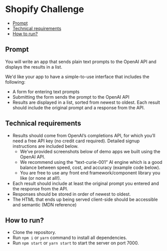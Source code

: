 # Shopify Challenge

<!-- TOC depthFrom:1 depthTo:6 withLinks:1 updateOnSave:1 orderedList:0 -->
- [Prompt](#prompt)
- [Technical requirements](#technical-requirements)
- [How to run?](#how-to-run)
<!-- /TOC -->

## Prompt
You will write an app that sends plain text prompts to the OpenAI API and displays the results in a list.

We'd like your app to have a simple-to-use interface that includes the following:
- A form for entering text prompts
- Submitting the form sends the prompt to the OpenAI API
- Results are displayed in a list, sorted from newest to oldest. Each result should include the original prompt and a response from the API.

## Technical requirements
- Results should come from OpenAI’s completions API, for which you’ll need a free API key (no credit card required). Detailed signup instructions are included below.
 	- We’ve provided screenshots below of demo apps we built using the OpenAI API.
	- We recommend using the “text-curie-001” AI engine which is a good balance between speed, cost, and accuracy (example code below).
	- You are free to use any front end framework/component library you like (or none at all!).
- Each result should include at least the original prompt you entered and the response from the API.
- Responses should be stored in order of newest to oldest.
- The HTML that ends up being served client-side should be accessible and semantic (MDN reference)

## How to run?
- Clone the repository.
- Run `npm i` or `yarn` command to install all dependencies.
- Run `npm start` or `yarn start` to start the server on port 7000.